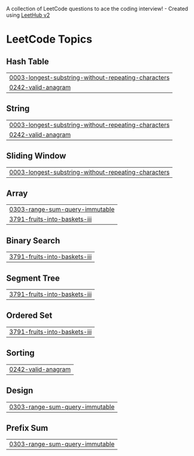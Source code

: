 A collection of LeetCode questions to ace the coding interview! - Created using [LeetHub v2](https://github.com/arunbhardwaj/LeetHub-2.0)
<!---LeetCode Topics Start-->
# LeetCode Topics
## Hash Table
|  |
| ------- |
| [0003-longest-substring-without-repeating-characters](https://github.com/Lakshana-V/Leetcode-Solutions/tree/master/0003-longest-substring-without-repeating-characters) |
| [0242-valid-anagram](https://github.com/Lakshana-V/Leetcode-Solutions/tree/master/0242-valid-anagram) |
## String
|  |
| ------- |
| [0003-longest-substring-without-repeating-characters](https://github.com/Lakshana-V/Leetcode-Solutions/tree/master/0003-longest-substring-without-repeating-characters) |
| [0242-valid-anagram](https://github.com/Lakshana-V/Leetcode-Solutions/tree/master/0242-valid-anagram) |
## Sliding Window
|  |
| ------- |
| [0003-longest-substring-without-repeating-characters](https://github.com/Lakshana-V/Leetcode-Solutions/tree/master/0003-longest-substring-without-repeating-characters) |
## Array
|  |
| ------- |
| [0303-range-sum-query-immutable](https://github.com/Lakshana-V/Leetcode-Solutions/tree/master/0303-range-sum-query-immutable) |
| [3791-fruits-into-baskets-iii](https://github.com/Lakshana-V/Leetcode-Solutions/tree/master/3791-fruits-into-baskets-iii) |
## Binary Search
|  |
| ------- |
| [3791-fruits-into-baskets-iii](https://github.com/Lakshana-V/Leetcode-Solutions/tree/master/3791-fruits-into-baskets-iii) |
## Segment Tree
|  |
| ------- |
| [3791-fruits-into-baskets-iii](https://github.com/Lakshana-V/Leetcode-Solutions/tree/master/3791-fruits-into-baskets-iii) |
## Ordered Set
|  |
| ------- |
| [3791-fruits-into-baskets-iii](https://github.com/Lakshana-V/Leetcode-Solutions/tree/master/3791-fruits-into-baskets-iii) |
## Sorting
|  |
| ------- |
| [0242-valid-anagram](https://github.com/Lakshana-V/Leetcode-Solutions/tree/master/0242-valid-anagram) |
## Design
|  |
| ------- |
| [0303-range-sum-query-immutable](https://github.com/Lakshana-V/Leetcode-Solutions/tree/master/0303-range-sum-query-immutable) |
## Prefix Sum
|  |
| ------- |
| [0303-range-sum-query-immutable](https://github.com/Lakshana-V/Leetcode-Solutions/tree/master/0303-range-sum-query-immutable) |
<!---LeetCode Topics End-->